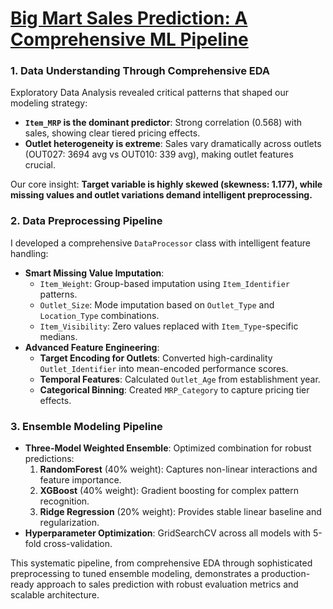 # [Big Mart Sales Prediction: A Comprehensive ML Pipeline](https://www.analyticsvidhya.com/datahack/contest/practice-problem-big-mart-sales-iii/)

<!-- [Link to Hackathon Competition](https://www.analyticsvidhya.com/datahack/contest/practice-problem-big-mart-sales-iii/) -->

### 1. Data Understanding Through Comprehensive EDA

Exploratory Data Analysis revealed critical patterns that shaped our modeling strategy:
- **`Item_MRP` is the dominant predictor**: Strong correlation (0.568) with sales, showing clear tiered pricing effects.
- **Outlet heterogeneity is extreme**: Sales vary dramatically across outlets (OUT027: 3694 avg vs OUT010: 339 avg), making outlet features crucial.

Our core insight: **Target variable is highly skewed (skewness: 1.177), while missing values and outlet variations demand intelligent preprocessing.**

### 2. Data Preprocessing Pipeline

I developed a comprehensive `DataProcessor` class with intelligent feature handling:
- **Smart Missing Value Imputation**:
    - `Item_Weight`: Group-based imputation using `Item_Identifier` patterns.
    - `Outlet_Size`: Mode imputation based on `Outlet_Type` and `Location_Type` combinations.
    - `Item_Visibility`: Zero values replaced with `Item_Type`-specific medians.
- **Advanced Feature Engineering**:
    - **Target Encoding for Outlets**: Converted high-cardinality `Outlet_Identifier` into mean-encoded performance scores.
    - **Temporal Features**: Calculated `Outlet_Age` from establishment year.
    - **Categorical Binning**: Created `MRP_Category` to capture pricing tier effects.

### 3. Ensemble Modeling Pipeline

- **Three-Model Weighted Ensemble**: Optimized combination for robust predictions:
    1.  **RandomForest** (40% weight): Captures non-linear interactions and feature importance.
    2.  **XGBoost** (40% weight): Gradient boosting for complex pattern recognition.
    3.  **Ridge Regression** (20% weight): Provides stable linear baseline and regularization.
- **Hyperparameter Optimization**: GridSearchCV across all models with 5-fold cross-validation.

This systematic pipeline, from comprehensive EDA through sophisticated preprocessing to tuned ensemble modeling, demonstrates a production-ready approach to sales prediction with robust evaluation metrics and scalable architecture.
